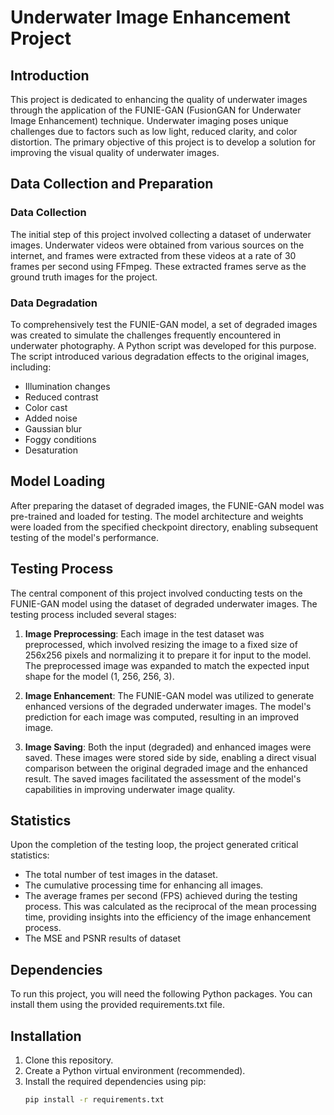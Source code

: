 # Underwater Image Enhancement Project

## Introduction

This project is dedicated to enhancing the quality of underwater images through the application of the FUNIE-GAN (FusionGAN for Underwater Image Enhancement) technique. Underwater imaging poses unique challenges due to factors such as low light, reduced clarity, and color distortion. The primary objective of this project is to develop a solution for improving the visual quality of underwater images.

## Data Collection and Preparation

### Data Collection

The initial step of this project involved collecting a dataset of underwater images. Underwater videos were obtained from various sources on the internet, and frames were extracted from these videos at a rate of 30 frames per second using FFmpeg. These extracted frames serve as the ground truth images for the project.

### Data Degradation

To comprehensively test the FUNIE-GAN model, a set of degraded images was created to simulate the challenges frequently encountered in underwater photography. A Python script was developed for this purpose. The script introduced various degradation effects to the original images, including:

- Illumination changes
- Reduced contrast
- Color cast
- Added noise
- Gaussian blur
- Foggy conditions
- Desaturation

## Model Loading

After preparing the dataset of degraded images, the FUNIE-GAN model was pre-trained and loaded for testing. The model architecture and weights were loaded from the specified checkpoint directory, enabling subsequent testing of the model's performance.

## Testing Process

The central component of this project involved conducting tests on the FUNIE-GAN model using the dataset of degraded underwater images. The testing process included several stages:

1. **Image Preprocessing**: Each image in the test dataset was preprocessed, which involved resizing the image to a fixed size of 256x256 pixels and normalizing it to prepare it for input to the model. The preprocessed image was expanded to match the expected input shape for the model (1, 256, 256, 3).

2. **Image Enhancement**: The FUNIE-GAN model was utilized to generate enhanced versions of the degraded underwater images. The model's prediction for each image was computed, resulting in an improved image.

3. **Image Saving**: Both the input (degraded) and enhanced images were saved. These images were stored side by side, enabling a direct visual comparison between the original degraded image and the enhanced result. The saved images facilitated the assessment of the model's capabilities in improving underwater image quality.

## Statistics

Upon the completion of the testing loop, the project generated critical statistics:

- The total number of test images in the dataset.
- The cumulative processing time for enhancing all images.
- The average frames per second (FPS) achieved during the testing process. This was calculated as the reciprocal of the mean processing time, providing insights into the efficiency of the image enhancement process.
- The MSE and PSNR results of dataset

## Dependencies

To run this project, you will need the following Python packages. You can install them using the provided requirements.txt file.

## Installation

1. Clone this repository.
2. Create a Python virtual environment (recommended).
3. Install the required dependencies using pip:
   ```bash
   pip install -r requirements.txt

